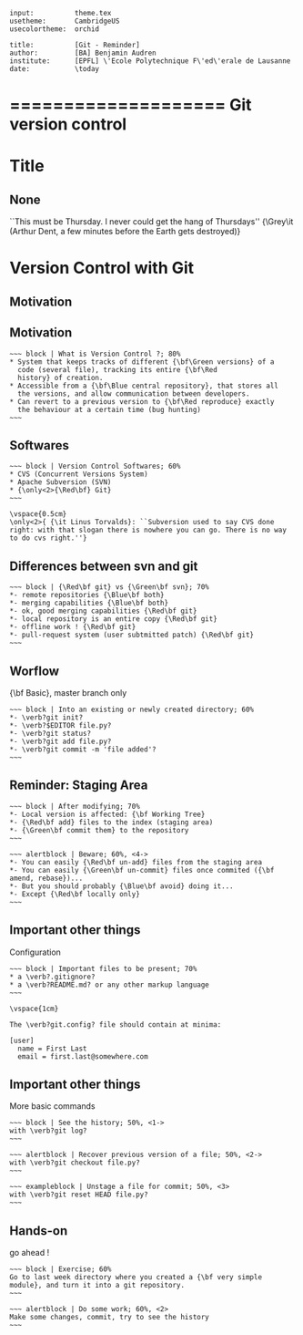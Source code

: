~~~ headers
input:          theme.tex
usetheme:       CambridgeUS
usecolortheme:  orchid

title:          [Git - Reminder]
author:         [BA] Benjamin Audren
institute:      [EPFL] \'Ecole Polytechnique F\'ed\'erale de Lausanne
date:           \today
~~~


====================
Git version control 
====================

# Title #

None
-------

``This must be Thursday. I never could get the hang of Thursdays''
{\Grey\it (Arthur Dent, a few minutes before the Earth gets
destroyed)}


# Version Control with Git

## Motivation

Motivation
-----------

    ~~~ block | What is Version Control ?; 80%
    * System that keeps tracks of different {\bf\Green versions} of a
      code (several file), tracking its entire {\bf\Red
      history} of creation.
    * Accessible from a {\bf\Blue central repository}, that stores all
      the versions, and allow communication between developers.
    * Can revert to a previous version to {\bf\Red reproduce} exactly
      the behaviour at a certain time (bug hunting)
    ~~~


Softwares
-----------

    ~~~ block | Version Control Softwares; 60%
    * CVS (Concurrent Versions System)
    * Apache Subversion (SVN)
    * {\only<2>{\Red\bf} Git}
    ~~~

    \vspace{0.5cm}
    \only<2>{ {\it Linus Torvalds}: ``Subversion used to say CVS done
    right: with that slogan there is nowhere you can go. There is no way
    to do cvs right.''}
  

Differences between svn and git
--------------------------------

    ~~~ block | {\Red\bf git} vs {\Green\bf svn}; 70%
    *- remote repositories {\Blue\bf both}
    *- merging capabilities {\Blue\bf both}
    *- ok, good merging capabilities {\Red\bf git}
    *- local repository is an entire copy {\Red\bf git}
    *- offline work ! {\Red\bf git}
    *- pull-request system (user subtmitted patch) {\Red\bf git}
    ~~~


Worflow
-----------
{\bf Basic}, master branch only

    ~~~ block | Into an existing or newly created directory; 60%
    *- \verb?git init?
    *- \verb?$EDITOR file.py?
    *- \verb?git status?
    *- \verb?git add file.py?
    *- \verb?git commit -m 'file added'?
    ~~~


Reminder: Staging Area
-----------------------

    ~~~ block | After modifying; 70%
    *- Local version is affected: {\bf Working Tree}
    *- {\Red\bf add} files to the index (staging area)
    *- {\Green\bf commit them} to the repository
    ~~~

    ~~~ alertblock | Beware; 60%, <4->
    *- You can easily {\Red\bf un-add} files from the staging area
    *- You can easily {\Green\bf un-commit} files once commited ({\bf
    amend, rebase})...
    *- But you should probably {\Blue\bf avoid} doing it...
    *- Except {\Red\bf locally only}
    ~~~



Important other things
-----------------------
Configuration

    ~~~ block | Important files to be present; 70%
    * a \verb?.gitignore?
    * a \verb?README.md? or any other markup language
    ~~~

    \vspace{1cm}

    The \verb?git.config? file should contain at minima:
~~~ verbatim
[user]
  name = First Last
  email = first.last@somewhere.com
~~~

Important other things
-----------------------
More basic commands

    ~~~ block | See the history; 50%, <1->
    with \verb?git log?
    ~~~

    ~~~ alertblock | Recover previous version of a file; 50%, <2->
    with \verb?git checkout file.py?
    ~~~

    ~~~ exampleblock | Unstage a file for commit; 50%, <3>
    with \verb?git reset HEAD file.py?
    ~~~

Hands-on
---------
go ahead !

    ~~~ block | Exercise; 60%
    Go to last week directory where you created a {\bf very simple
    module}, and turn it into a git repository.
    ~~~

    ~~~ alertblock | Do some work; 60%, <2>
    Make some changes, commit, try to see the history
    ~~~

